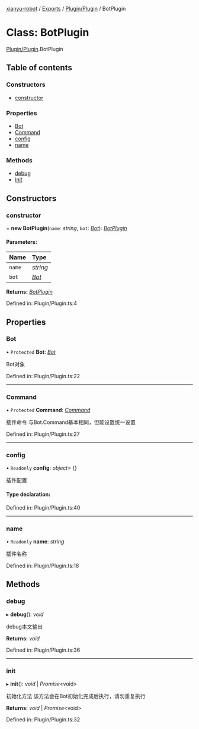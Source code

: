 [xianyu-robot](../README.md) / [Exports](../modules.md) / [Plugin/Plugin](../modules/plugin_plugin.md) / BotPlugin

# Class: BotPlugin

[Plugin/Plugin](../modules/plugin_plugin.md).BotPlugin

## Table of contents

### Constructors

- [constructor](plugin_plugin.botplugin.md#constructor)

### Properties

- [Bot](plugin_plugin.botplugin.md#bot)
- [Command](plugin_plugin.botplugin.md#command)
- [config](plugin_plugin.botplugin.md#config)
- [name](plugin_plugin.botplugin.md#name)

### Methods

- [debug](plugin_plugin.botplugin.md#debug)
- [init](plugin_plugin.botplugin.md#init)

## Constructors

### constructor

\+ **new BotPlugin**(`name`: *string*, `bot`: [*Bot*](bot_bot.bot.md)): [*BotPlugin*](plugin_plugin.botplugin.md)

#### Parameters:

| Name | Type |
| :------ | :------ |
| `name` | *string* |
| `bot` | [*Bot*](bot_bot.bot.md) |

**Returns:** [*BotPlugin*](plugin_plugin.botplugin.md)

Defined in: Plugin/Plugin.ts:4

## Properties

### Bot

• `Protected` **Bot**: [*Bot*](bot_bot.bot.md)

Bot对象

Defined in: Plugin/Plugin.ts:22

___

### Command

• `Protected` **Command**: [*Command*](plugin_command.command.md)

插件命令
与Bot.Command基本相同，但能设置统一设置

Defined in: Plugin/Plugin.ts:27

___

### config

• `Readonly` **config**: *object*= {}

插件配置

#### Type declaration:

Defined in: Plugin/Plugin.ts:40

___

### name

• `Readonly` **name**: *string*

插件名称

Defined in: Plugin/Plugin.ts:18

## Methods

### debug

▸ **debug**(): *void*

debug本文输出

**Returns:** *void*

Defined in: Plugin/Plugin.ts:36

___

### init

▸ **init**(): *void* \| *Promise*<void\>

初始化方法
该方法会在Bot初始化完成后执行，请勿重复执行

**Returns:** *void* \| *Promise*<void\>

Defined in: Plugin/Plugin.ts:32
